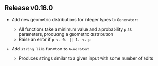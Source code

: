 ## Release v0.16.0

- Add new geometric distributions for integer types to `Generator`:
  * All functions take a minimum value and a probability `p` as parameters, producing a
    geometric distribution
  * Raise an error if `p <. 0. || 1. <. p`

- Add `string_like` function to `Generator`:
  * Produces strings similar to a given input with some number of edits
